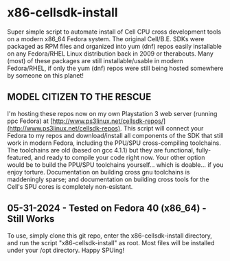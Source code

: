 # x86-cellsdk-install
Super simple script to automate install of Cell CPU cross development tools on a modern x86_64 Fedora system. The original Cell/B.E. SDKs were packaged as RPM files and organized into yum (dnf) repos easily installable on any Fedora/RHEL Linux distribution back in 2009 or therabouts. Many (most) of these packages are still installable/usable in modern Fedora/RHEL, if only the yum (dnf) repos were still being hosted somewhere by someone on this planet!
## MODEL CITIZEN TO THE RESCUE
I'm hosting these repos now on my own Playstation 3 web server (running ppc Fedora) at [http://www.ps3linux.net/cellsdk-repos/](http://www.ps3linux.net/cellsdk-repos). This script will connect your Fedora to my repos and download/install all components of the SDK that still work in modern Fedora, including the PPU/SPU cross-compiling toolchains. The toolchains are old (based on gcc 4.1.1) but they are functional, fully-featured, and ready to compile your code right now. Your other option would be to build the PPU/SPU toolchains yourself... which is doable... if you enjoy torture. Documentation on building cross gnu toolchains is maddeningly sparse; and documentation on building cross tools for the Cell's SPU cores is completely non-esistant.
## 05-31-2024 - Tested on Fedora 40 (x86_64) - Still Works
To use, simply clone this git repo, enter the x86-cellsdk-install directory, and run the script "x86-cellsdk-install" as root. Most files will be installed under your /opt directory. Happy SPUing!

